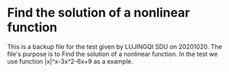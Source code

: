 # Find the solution of a nonlinear function
This is a backup file for the test given by LUJINGQI SDU on 20201020.
The file's purpose is to Find the solution of a nonlinear function.
In the test we use function |x|^x-3x^2-6x+9 as a example.
